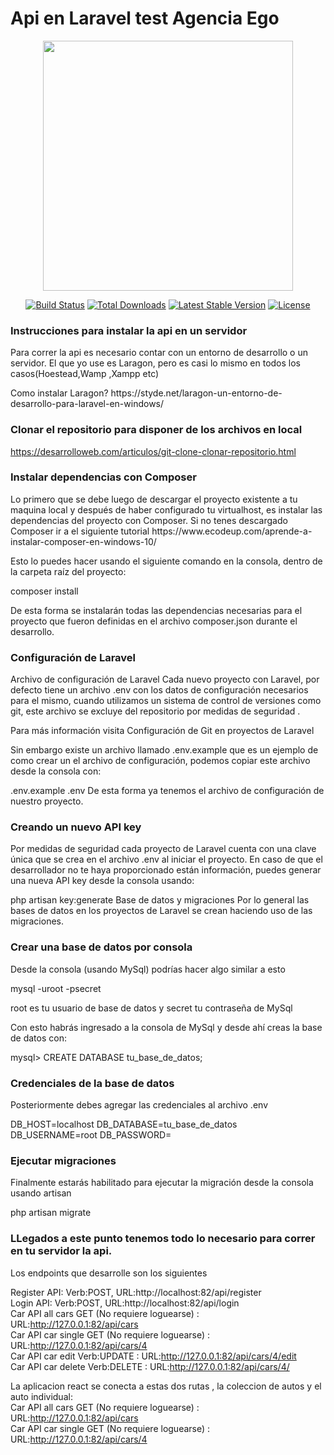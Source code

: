 <h1>Api en Laravel test Agencia Ego</h1>
<p align="center"><img src="https://res.cloudinary.com/dtfbvvkyp/image/upload/v1566331377/laravel-logolockup-cmyk-red.svg" width="400"></p>

<p align="center">
<a href="https://travis-ci.org/laravel/framework"><img src="https://travis-ci.org/laravel/framework.svg" alt="Build Status"></a>
<a href="https://packagist.org/packages/laravel/framework"><img src="https://poser.pugx.org/laravel/framework/d/total.svg" alt="Total Downloads"></a>
<a href="https://packagist.org/packages/laravel/framework"><img src="https://poser.pugx.org/laravel/framework/v/stable.svg" alt="Latest Stable Version"></a>
<a href="https://packagist.org/packages/laravel/framework"><img src="https://poser.pugx.org/laravel/framework/license.svg" alt="License"></a>
</p>


<h3>Instrucciones para instalar la api en un servidor</h3>
<p>Para correr la api es necesario contar con un entorno de desarrollo o un servidor. El que yo use es Laragon, pero es casi lo mismo en todos los casos(Hoestead,Wamp ,Xampp etc)</p>
<p>Como instalar Laragon?
https://styde.net/laragon-un-entorno-de-desarrollo-para-laravel-en-windows/
<h3>Clonar el repositorio para disponer de los archivos en local</h3>

https://desarrolloweb.com/articulos/git-clone-clonar-repositorio.html
<p/>
<h3>Instalar dependencias con Composer</h3>
<p>Lo primero que se debe luego de descargar el proyecto existente a tu maquina local y después de haber configurado tu virtualhost, es instalar las dependencias del proyecto con Composer.
Si no tenes descargado Composer  ir a el siguiente tutorial
https://www.ecodeup.com/aprende-a-instalar-composer-en-windows-10/
</p>


Esto lo puedes hacer usando el siguiente comando en la consola, dentro de la carpeta raíz del proyecto:

composer install


De esta forma se instalarán todas las dependencias necesarias para el proyecto que fueron definidas en el archivo composer.json durante el desarrollo.
<h3>Configuración de Laravel</h3>
Archivo de configuración de Laravel
Cada nuevo proyecto con Laravel, por defecto tiene un archivo .env con los datos de configuración necesarios para el mismo, cuando utilizamos un sistema de control de versiones como git, este archivo se excluye del repositorio por medidas de seguridad .

Para más información visita Configuración de Git en proyectos de Laravel

Sin embargo  existe un archivo llamado .env.example que es un ejemplo de como crear un el archivo de configuración, podemos copiar este archivo desde la consola con:

 .env.example .env
De esta forma ya tenemos el archivo de configuración de nuestro proyecto.

<h3>Creando un nuevo API key</h3>
Por medidas de seguridad cada proyecto de Laravel cuenta con una clave única que se crea en el archivo .env al iniciar el proyecto. En caso de que el desarrollador no te haya proporcionado están información, puedes generar una nueva API key desde la consola usando:

php artisan key:generate
Base de datos y migraciones
Por lo general las bases de datos en los proyectos de Laravel se crean haciendo uso de las migraciones.



<h3>Crear una base de datos por consola</h3>

Desde la consola (usando MySql) podrías hacer algo similar a esto

mysql -uroot -psecret


root es tu usuario de base de datos y secret tu contraseña de MySql

Con esto habrás ingresado a la consola de MySql y desde ahí creas la base de datos con:

mysql> CREATE DATABASE tu_base_de_datos;

<h3>Credenciales de la base de datos</h3>
Posteriormente debes agregar las credenciales al archivo .env

DB_HOST=localhost
DB_DATABASE=tu_base_de_datos
DB_USERNAME=root
DB_PASSWORD=

<h3>Ejecutar migraciones</h3>
Finalmente estarás habilitado para ejecutar la migración desde la consola usando artisan


php artisan migrate 



<h3>LLegados a este punto  tenemos todo lo necesario para correr en  tu servidor la api. <br></h3>

Los endpoints que desarrolle son los siguientes<br>



Register API: Verb:POST, URL:http://localhost:82/api/register<br>
Login API: Verb:POST, URL:http://localhost:82/api/login<br>
Car API all cars GET (No requiere loguearse) : URL:http://127.0.0.1:82/api/cars<br>
Car API car single GET (No requiere loguearse) : URL:http://127.0.0.1:82/api/cars/4<br>
Car API car edit  Verb:UPDATE : URL:http://127.0.0.1:82/api/cars/4/edit<br>
Car API car delete  Verb:DELETE : URL:http://127.0.0.1:82/api/cars/4/<br>


La aplicacion react se conecta a estas dos rutas , la coleccion de autos y el auto individual:<br>
Car API all cars GET (No requiere loguearse) : URL:http://127.0.0.1:82/api/cars<br>
Car API car single GET (No requiere loguearse) : URL:http://127.0.0.1:82/api/cars/4<br>


